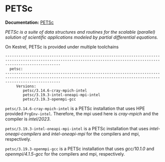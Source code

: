 # PETSc

**Documentation:** [PETSc](https://petsc.org)

*PETSc is a suite of data structures and routines for the scalable (parallel) solution of scientific applications modeled by partial differential equations.*

On Kestrel, PETSc is provided under multiple toolchains

```
---------------------------------------------------------------------------------------------------------------------------------------------------------------------
  petsc:
---------------------------------------------------------------------------------------------------------------------------------------------------------------------
     Versions:
        petsc/3.14.6-cray-mpich-intel
        petsc/3.19.3-intel-oneapi-mpi-intel
        petsc/3.19.3-openmpi-gcc

```

`petsc/3.14.6-cray-mpich-intel` is a PETSc installation that uses HPE provided `PrgEnv-intel`. 
Therefore, the mpi used here is *cray-mpich* and the compiler is *intel/2023*.

`petsc/3.19.3-intel-oneapi-mpi-intel` is a PETSc installation that uses *intel-oneapi-compilers* and *intel-oneapi-mpi* for the compilers and mpi, respectively.

`petsc/3.19.3-openmpi-gcc` is a PETSc installation that uses *gcc/10.1.0* and *openmpi/4.1.5-gcc* for the compilers and mpi, respectively.
